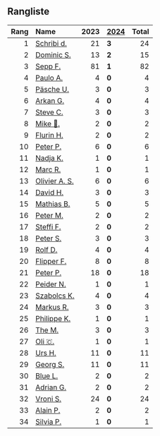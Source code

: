 ## Rangliste

|   Rang | Name                                                       |   2023 | <u>2024</u>   |   Total |
|-------:|:-----------------------------------------------------------|-------:|:--------------|--------:|
|      1 | [Schribi d.](https://www.strava.com/athletes/11422737)     |     21 | **3**         |      24 |
|      2 | [Dominic S.](https://www.strava.com/athletes/55489726)     |     13 | **2**         |      15 |
|      3 | [Sepp F.](https://www.strava.com/athletes/16756310)        |     81 | **1**         |      82 |
|      4 | [Paulo A.](https://www.strava.com/athletes/21995947)       |      4 | **0**         |       4 |
|      5 | [Päsche U.](https://www.strava.com/athletes/28885166)      |      3 | **0**         |       3 |
|      6 | [Arkan G.](https://www.strava.com/athletes/8800165)        |      4 | **0**         |       4 |
|      7 | [Steve C.](https://www.strava.com/athletes/15992918)       |      3 | **0**         |       3 |
|      8 | [Mike 🎲.](https://www.strava.com/athletes/6991554)         |      2 | **0**         |       2 |
|      9 | [Flurin H.](https://www.strava.com/athletes/60467988)      |      2 | **0**         |       2 |
|     10 | [Peter P.](https://www.strava.com/athletes/57591751)       |      6 | **0**         |       6 |
|     11 | [Nadja K.](https://www.strava.com/athletes/16030256)       |      1 | **0**         |       1 |
|     12 | [Marc R.](https://www.strava.com/athletes/58984045)        |      1 | **0**         |       1 |
|     13 | [Olivier A.  S.](https://www.strava.com/athletes/28727279) |      6 | **0**         |       6 |
|     14 | [David H.](https://www.strava.com/athletes/2116373)        |      3 | **0**         |       3 |
|     15 | [Mathias B.](https://www.strava.com/athletes/49060784)     |      5 | **0**         |       5 |
|     16 | [Peter M.](https://www.strava.com/athletes/14946812)       |      2 | **0**         |       2 |
|     17 | [Steffi  F.](https://www.strava.com/athletes/96508304)     |      2 | **0**         |       2 |
|     18 | [Peter S.](https://www.strava.com/athletes/8718070)        |      3 | **0**         |       3 |
|     19 | [Rolf D.](https://www.strava.com/athletes/18050383)        |      4 | **0**         |       4 |
|     20 | [Flipper F.](https://www.strava.com/athletes/42768485)     |      8 | **0**         |       8 |
|     21 | [Peter P.](https://www.strava.com/athletes/25457664)       |     18 | **0**         |      18 |
|     22 | [Peider N.](https://www.strava.com/athletes/22440929)      |      1 | **0**         |       1 |
|     23 | [Szabolcs K.](https://www.strava.com/athletes/14460104)    |      4 | **0**         |       4 |
|     24 | [Markus R.](https://www.strava.com/athletes/4722924)       |      3 | **0**         |       3 |
|     25 | [Philippe K.](https://www.strava.com/athletes/10843886)    |      1 | **0**         |       1 |
|     26 | [The M.](https://www.strava.com/athletes/6200327)          |      3 | **0**         |       3 |
|     27 | [Oli 🇨.](https://www.strava.com/athletes/31956795)         |      1 | **0**         |       1 |
|     28 | [Urs H.](https://www.strava.com/athletes/372431)           |     11 | **0**         |      11 |
|     29 | [Georg S.](https://www.strava.com/athletes/916353)         |     11 | **0**         |      11 |
|     30 | [Blue L.](https://www.strava.com/athletes/84269972)        |      2 | **0**         |       2 |
|     31 | [Adrian G.](https://www.strava.com/athletes/18926488)      |      2 | **0**         |       2 |
|     32 | [Vroni S.](https://www.strava.com/athletes/29514203)       |     24 | **0**         |      24 |
|     33 | [Alain P.](https://www.strava.com/athletes/3430605)        |      2 | **0**         |       2 |
|     34 | [Silvia P.](https://www.strava.com/athletes/14573315)      |      1 | **0**         |       1 |
